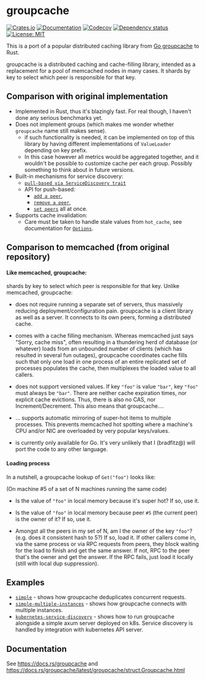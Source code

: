 # groupcache
[![Crates.io](https://img.shields.io/crates/v/groupcache.svg)](https://crates.io/crates/groupcache)
[![Documentation](https://docs.rs/groupcache/badge.svg)](https://docs.rs/groupcache)
[![Codecov](https://codecov.io/gh/petroniuss/groupcache/main/graph/badge.svg)](https://codecov.io/gh/petroniuss/groupcache)
[![Dependency status](https://deps.rs/repo/github/petroniuss/groupcache/status.svg)](https://deps.rs/repo/github/petroniuss/groupcache)
[![License: MIT](https://img.shields.io/badge/License-MIT-blue.svg)](https://opensource.org/licenses/MIT)

This is a port of a popular distributed caching library from [Go groupcache](https://github.com/golang/groupcache) to Rust. 

groupcache is a distributed caching and cache-filling library, intended as a replacement for a pool of memcached nodes in many cases. It shards by key to select which peer is responsible for that key.

## Comparison with original implementation
- Implemented in Rust, thus it's blazingly fast. For real though, I haven't done any serious benchmarks yet.
- Does not implement groups (which makes me wonder whether `groupcache` name still makes sense).
  - if such functionality is needed, it can be implemented on top of this library by having different implementations of `ValueLoader` depending on key prefix.
  - In this case however all metrics would be aggregated together, and it wouldn't be possible to customize cache per each group. Possibly something to think about in future versions.
- Built-in mechanisms for service discovery:
  - [`pull-based via ServiceDiscovery trait`](https://docs.rs/groupcache/latest/groupcache/struct.ServiceDiscovery.html)
  - API for push-based: 
    - [`add a peer`](https://docs.rs/groupcache/latest/groupcache/struct.Groupcache.html#method.add_peer), 
    - [`remove a peer`](https://docs.rs/groupcache/latest/groupcache/struct.Groupcache.html#method.remove_peer),
    - [`set peers`](https://docs.rs/groupcache/latest/groupcache/struct.Groupcache.html#method.set_peers) all at once.
- Supports cache invalidation:
  - Care must be taken to handle stale values from `hot_cache`, see documentation for [`Options`](https://docs.rs/groupcache/latest/groupcache/struct.OptionsBuilder.html).

## Comparison to memcached (from original repository)

#### Like memcached, groupcache:
shards by key to select which peer is responsible for that key. Unlike memcached, groupcache:
- does not require running a separate set of servers, thus massively reducing deployment/configuration pain. groupcache is a client library as well as a server. It connects to its own peers, forming a distributed cache.

- comes with a cache filling mechanism. Whereas memcached just says "Sorry, cache miss", often resulting in a thundering herd of database (or whatever) loads from an unbounded number of clients (which has resulted in several fun outages), groupcache coordinates cache fills such that only one load in one process of an entire replicated set of processes populates the cache, then multiplexes the loaded value to all callers.

- does not support versioned values. If key `"foo"` is value `"bar"`, key `"foo"` must always be `"bar"`. There are neither cache expiration times, nor explicit cache evictions. Thus, there is also no CAS, nor Increment/Decrement. This also means that groupcache....

- ... supports automatic mirroring of super-hot items to multiple processes. This prevents memcached hot spotting where a machine's CPU and/or NIC are overloaded by very popular keys/values.

- is currently only available for Go. It's very unlikely that I (bradfitz@) will port the code to any other language.

#### Loading process
In a nutshell, a groupcache lookup of `Get("foo")` looks like:

(On machine #5 of a set of N machines running the same code)

- Is the value of `"foo"` in local memory because it's super hot? If so, use it.

- Is the value of `"foo"` in local memory because peer `#5` (the current peer) is the owner of it? If so, use it.

- Amongst all the peers in my set of N, am I the owner of the key `"foo"`? (e.g. does it consistent hash to 5?) If so, load it. If other callers come in, via the same process or via RPC requests from peers, they block waiting for the load to finish and get the same answer. If not, RPC to the peer that's the owner and get the answer. If the RPC fails, just load it locally (still with local dup suppression).

## Examples
 - [`simple`](https://github.com/Petroniuss/groupcache/tree/main/examples/simple) - shows how groupcache deduplicates concurrent requests.
 - [`simple-multiple-instances`](https://github.com/Petroniuss/groupcache/tree/main/examples/simple-multiple-instances) - shows how groupcache connects with multiple instances.
 - [`kubernetes-service-discovery`](https://github.com/Petroniuss/groupcache/tree/main/examples/kubernetes-service-discovery) - shows how to run groupcache alongside a simple axum server deployed on k8s. Service discovery is handled by integration with kubernetes API server.

## Documentation
See <https://docs.rs/groupcache> and <https://docs.rs/groupcache/latest/groupcache/struct.Groupcache.html>

